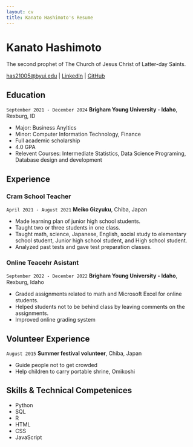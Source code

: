 ```yaml
---
layout: cv
title: Kanato Hashimoto's Resume
---
```

# Kanato Hashimoto
The second prophet of The Church of Jesus Christ of Latter-day Saints.

<div id="webaddress">
<a href="has21005@byui.edu">has21005@byui.edu</a>
| <a href="www.linkedin.com/in/KanatoHashimoto">LinkedIn</a>
| <a href="https://github.com/has21005/Hashimoto_resume/tree/master">GitHub</a>
</div>

<!-- https://www.monique.tech/the-art-of-markdown -->

## Education

`September 2021 - December 2024`
__Brigham Young University - Idaho__, Rexburg, ID

- Major: Business Anyltics
- Minor: Computer Information Technology, Finance
- Full academic scholarship 
- 4.0 GPA
- Relevent Courses: Intermediate Statistics, Data Science Programing, Database design and development


## Experience

### Cram School Teacher

`April 2021 - August 2021`
__Meiko Gizyuku__, Chiba, Japan

- Made learning plan of junior high school students.
- Taught two or three students in one class. 
- Taught math, science, Japanese, English, social study to elementary school student, Junior high school student, and High school student. 
- Analyzed past tests and gave test preparation classes. 

### Online Teacehr Asistant

`September 2022 - December 2022`
__Brigham Young University - Idaho__, Rexburg, Idaho

- Graded assignments related to math and Microsoft Excel for online students. 
- Helped students not to be behind class by leaving comments on the assignments.
- Improved online grading system 


## Volunteer Experience

`August 2015`
__Summer festival volunteer__, Chiba, Japan

- Guide people not to get crowded
- Help children to carry portable shrine, Omikoshi

## Skills & Technical Competenices
- Python
- SQL 
- R
- HTML
- CSS
- JavaScript 


<!-- ### Footer

Last updated: July 2023 -->


